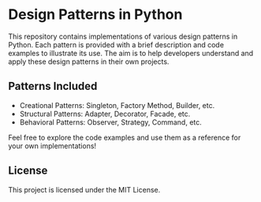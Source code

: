 # Design Patterns in Python

This repository contains implementations of various design patterns in Python. Each pattern is provided with a brief description and code examples to illustrate its use. The aim is to help developers understand and apply these design patterns in their own projects.

## Patterns Included
- Creational Patterns: Singleton, Factory Method, Builder, etc.
- Structural Patterns: Adapter, Decorator, Facade, etc.
- Behavioral Patterns: Observer, Strategy, Command, etc.

Feel free to explore the code examples and use them as a reference for your own implementations!

## License
This project is licensed under the MIT License.
